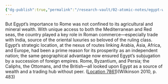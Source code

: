 ```yaml
---
{"dg-publish":true,"permalink":"/research-vault/02-atomic-notes/egypt-was-a-central-link-in-rome-s-international-trade-connections-to-india-and-arabia/"}
---
```


But Egypt’s importance to Rome was not confined to its agricultural and mineral wealth. With unique access to both the Mediterranean and Red seas, the country played a key role in Roman commerce—especially trade with India, source of the oriental luxuries so beloved of the ruling class. Egypt’s strategic location, at the nexus of routes linking Arabia, Asia, Africa, and Europe, had been a prime reason for its prosperity as an independent nation; the same geographical advantage now ensured Egypt’s subjugation by a succession of foreign empires. Rome, Byzantium, and Persia; the Caliphs, the Ottomans, and the British—all looked upon Egypt as a source of wealth and a trading hub without peer. ([Location 7861](https://readwise.io/to_kindle?action=open&asin=B004FGMZAI&location=7861))(Wilkinson 2010, p. 483)